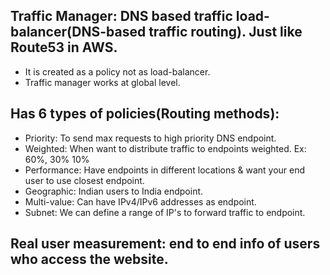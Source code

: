 Traffic Manager: DNS based traffic load-balancer(DNS-based traffic routing). Just like Route53 in AWS.
--
* It is created as a policy not as load-balancer.
* Traffic manager works at global level.

Has 6 types of policies(Routing methods):
--
* Priority: To send max requests to high priority DNS endpoint.
* Weighted: When want to distribute traffic to endpoints weighted. Ex: 60%, 30% 10%
* Performance: Have endpoints in different locations & want your end user to use closest endpoint.
* Geographic: Indian users to India endpoint.
* Multi-value: Can have IPv4/IPv6 addresses as endpoint.
* Subnet: We can define a range of IP's to forward traffic to endpoint.


Real user measurement: end to end info of users who access the website.
--
